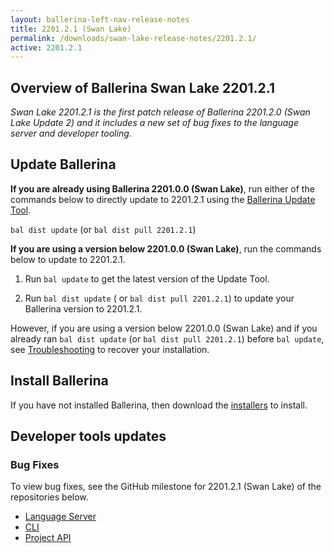 ```yaml
---
layout: ballerina-left-nav-release-notes
title: 2201.2.1 (Swan Lake) 
permalink: /downloads/swan-lake-release-notes/2201.2.1/
active: 2201.2.1
---
```


## Overview of Ballerina Swan Lake 2201.2.1

<em>Swan Lake 2201.2.1 is the first patch release of Ballerina 2201.2.0 (Swan Lake Update 2) and it includes a new set of bug fixes to the language server and developer tooling.</em> 

## Update Ballerina

**If you are already using Ballerina 2201.0.0 (Swan Lake)**, run either of the commands below to directly update to 2201.2.1 using the [Ballerina Update Tool](/learn/update-tool/).

`bal dist update` (or `bal dist pull 2201.2.1`)

**If you are using a version below 2201.0.0 (Swan Lake)**, run the commands below to update to 2201.2.1.

1. Run `bal update` to get the latest version of the Update Tool.

2. Run `bal dist update` ( or `bal dist pull 2201.2.1`) to update your Ballerina version to 2201.2.1.

However, if you are using a version below 2201.0.0 (Swan Lake) and if you already ran `bal dist update` (or `bal dist pull 2201.2.1`) before `bal update`, see [Troubleshooting](/downloads/swan-lake-release-notes/swan-lake-2201.0.0#troubleshooting) to recover your installation.

## Install Ballerina

If you have not installed Ballerina, then download the [installers](/downloads/#swanlake) to install.

## Developer tools updates

### Bug Fixes

To view bug fixes, see the GitHub milestone for 2201.2.1 (Swan Lake) of the repositories below.

- [Language Server](https://github.com/ballerina-platform/ballerina-lang/issues?q=is%3Aissue+label%3ATeam%2FLanguageServer%2FExtensions+milestone%3A2201.2.1+is%3Aclosed)
- [CLI](https://github.com/ballerina-platform/ballerina-lang/issues?q=is%3Aissue+is%3Aclosed+milestone%3A2201.2.1+label%3AArea%2FCLI)
- [Project API](https://github.com/ballerina-platform/ballerina-lang/issues?q=is%3Aissue+milestone%3A2201.2.1+is%3Aclosed+label%3AArea%2FProjectAPI)

<!-- <style>.cGitButtonContainer, .cBallerinaTocContainer {display:none;}</style> -->